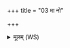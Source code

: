 +++
title = "03 मा नो"

+++
<details><summary>मूलम् (WS)</summary>

मा नो रक्षो अभि नड्यातुमावतामपोच्छन्तु मिथुना या किमीदिना ।  
पृथिवी नः पार्थिवात् पात्वंहसोन्तरिक्षं दिव्यात्पात्वस्मान् ॥ ३ ॥
</details>